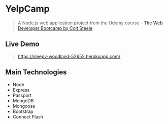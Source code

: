 # YelpCamp

> A Node.js web application project from the Udemy course - [The Web Developer Bootcamp by Colt Steele](https://www.udemy.com/the-web-developer-bootcamp/)

## Live Demo
> https://sleepy-woodland-52652.herokuapp.com/


## Main Technologies
- Node
- Express
- Passport
- MongoDB
- Mongoose
- Bootstrap
- Connect Flash
